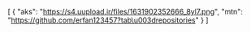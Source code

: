 [
  {
    "aks": "https://s4.uupload.ir/files/1631902352666_8yl7.png",
    "mtn": "https://github.com/erfan123457?tab\u003drepositories"
  }
]
